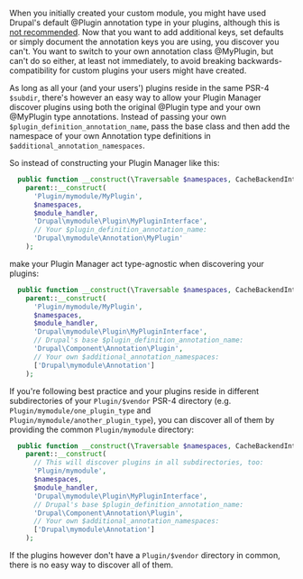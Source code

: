 When you initially created your custom module, you might have used Drupal's default @Plugin annotation type in your plugins, although this is [not recommended](https://www.drupal.org/docs/8/api/plugin-api/annotations-based-plugins). Now that you want to add additional keys, set defaults or simply document the annotation keys you are using, you discover you can't. You want to switch to your own annotation class @MyPlugin, but can't do so either, at least not immediately, to avoid breaking backwards-compatibility for custom plugins your users might have created.

As long as all your (and your users') plugins reside in the same PSR-4 `$subdir`, there's however an easy way to allow your Plugin Manager discover plugins using both the original @Plugin type and your own @MyPlugin type annotations. Instead of passing your own `$plugin_definition_annotation_name`, pass the base class and then add the namespace of your own Annotation type definitions in `$additional_annotation_namespaces`.

So instead of constructing your Plugin Manager like this:

```php
  public function __construct(\Traversable $namespaces, CacheBackendInterface $cache_backend, ModuleHandlerInterface $module_handler) {
    parent::__construct(
      'Plugin/mymodule/MyPlugin',
      $namespaces,
      $module_handler,
      'Drupal\mymodule\Plugin\MyPluginInterface',
      // Your $plugin_definition_annotation_name:
      'Drupal\mymodule\Annotation\MyPlugin'
    );
```

make your Plugin Manager act type-agnostic when discovering your plugins:

```php
  public function __construct(\Traversable $namespaces, CacheBackendInterface $cache_backend, ModuleHandlerInterface $module_handler) {
    parent::__construct(
      'Plugin/mymodule/MyPlugin',
      $namespaces,
      $module_handler,
      'Drupal\mymodule\Plugin\MyPluginInterface',
      // Drupal's base $plugin_definition_annotation_name:
      'Drupal\Component\Annotation\Plugin',
      // Your own $additional_annotation_namespaces:
      ['Drupal\mymodule\Annotation']
    );
```

If you're following best practice and your plugins reside in different subdirectories of your `Plugin/$vendor` PSR-4 directory (e.g. `Plugin/mymodule/one_plugin_type` and `Plugin/mymodule/another_plugin_type`), you can discover all of them by providing the common `Plugin/mymodule` directory:

```php
  public function __construct(\Traversable $namespaces, CacheBackendInterface $cache_backend, ModuleHandlerInterface $module_handler) {
    parent::__construct(
      // This will discover plugins in all subdirectories, too:
      'Plugin/mymodule',
      $namespaces,
      $module_handler,
      'Drupal\mymodule\Plugin\MyPluginInterface',
      // Drupal's base $plugin_definition_annotation_name:
      'Drupal\Component\Annotation\Plugin',
      // Your own $additional_annotation_namespaces:
      ['Drupal\mymodule\Annotation']
    );
```

If the plugins however don't have a `Plugin/$vendor` directory in common, there is no easy way to discover all of them.